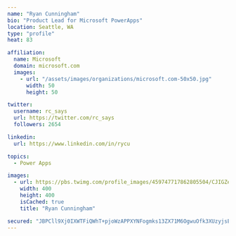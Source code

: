 ```yaml
---
name: "Ryan Cunningham"
bio: "Product Lead for Microsoft PowerApps"
location: Seattle, WA
type: "profile"
heat: 83

affiliation:
  name: Microsoft
  domain: microsoft.com
  images:
    - url: "/assets/images/organizations/microsoft.com-50x50.jpg"
      width: 50
      height: 50

twitter:
  username: rc_says
  url: https://twitter.com/rc_says
  followers: 2654

linkedin:
  url: https://www.linkedin.com/in/rycu

topics:
  - Power Apps

images:
  - url: https://pbs.twimg.com/profile_images/459747717862805504/CJIGZejd_400x400.png
    width: 400
    height: 400
    isCached: true
    title: "Ryan Cunningham"

secured: "JBPCll9Xj0IXWTFiQWhT+pjoWzAPPXYNFogmks13ZX71M6OgwuOfk3XUzyjsEcXAbAgKNzweHnMOjvyuLeiHyhZbsXvq8M6M8Bi54a9IAql8++i7AWbUy3ldhnQnn5lbCNHIiLQW6CZy1kzovGszX0i3w55bsUsHVgMZhiVPIu5vMe8rzUK+z1A9y5jw9xUJAlP7Zcad2jOI62FLzUbOCuc3sWyRhpy/L/mREbXUWN9egBMsT+JUlXhKe/NRp09c/u5cSQXJbTjG5DJcJyfji/6oeZqdJ8ThWMm+F5l1O+0ODZjj8TiI46KI62yiGZfXaq1VBRDjZi8m2+ZtOI9GPIDYbYEBaiAwnBosgIS1YGKubGmE1o4vBZQ/H7fe1TiX2YqsrGorE3iUl3DlmS5uR8aA3HBb/3RNSlD7nyPE304=;RqR44GsxgO0Z8XJUbaQq3Q=="
---
```


